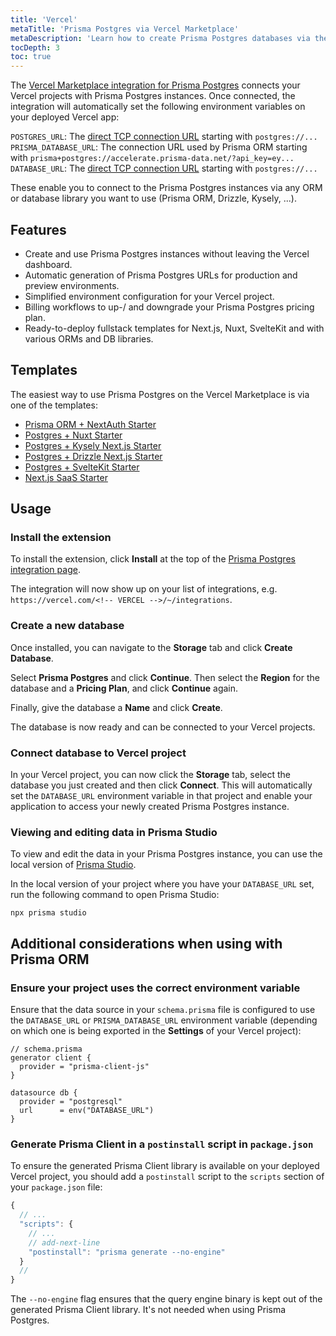 ```yaml
---
title: 'Vercel'
metaTitle: 'Prisma Postgres via Vercel Marketplace'
metaDescription: 'Learn how to create Prisma Postgres databases via the Vercel Marketplace and deploy your applications with it.'
tocDepth: 3
toc: true
---
```


The [Vercel Marketplace integration for Prisma Postgres](https://www.vercel.com/marketplace/prisma) connects your Vercel projects with Prisma Postgres instances. Once connected, the integration will automatically set the following environment variables on your deployed Vercel app:

`POSTGRES_URL`: The [direct TCP connection URL](/postgres/database/direct-connections) starting with `postgres://...`
`PRISMA_DATABASE_URL`: The connection URL used by Prisma ORM starting with `prisma+postgres://accelerate.prisma-data.net/?api_key=ey...`
`DATABASE_URL`: The [direct TCP connection URL](/postgres/database/direct-connections) starting with `postgres://...`

These enable you to connect to the Prisma Postgres instances via any ORM or database library you want to use (Prisma ORM, Drizzle, Kysely, ...).

## Features

- Create and use Prisma Postgres instances without leaving the Vercel dashboard.
- Automatic generation of Prisma Postgres URLs for production and preview environments.
- Simplified environment configuration for your Vercel project.
- Billing workflows to up-/ and downgrade your Prisma Postgres pricing plan.
- Ready-to-deploy fullstack templates for Next.js, Nuxt, SvelteKit and with various ORMs and DB libraries.

## Templates

The easiest way to use Prisma Postgres on the Vercel Marketplace is via one of the templates:

- [Prisma ORM + NextAuth Starter](https://vercel.com/templates/next.js/prisma-postgres)
- [Postgres + Nuxt Starter](https://vercel.com/templates/nuxt/postgres-nuxt)
- [Postgres + Kysely Next.js Starter](https://vercel.com/templates/next.js/postgres-kysely)
- [Postgres + Drizzle Next.js Starter](https://vercel.com/templates/next.js/postgres-drizzle)
- [Postgres + SvelteKit Starter](https://vercel.com/templates/svelte/postgres-sveltekit)
- [Next.js SaaS Starter](https://vercel.com/templates/authentication/next-js-saas-starter)

## Usage

### Install the extension

To install the extension, click **Install** at the top of the [Prisma Postgres integration page](https://www.vercel.com/marketplace/prisma).

The integration will now show up on your list of integrations, e.g. `https://vercel.com/<!-- VERCEL -->/~/integrations`.

### Create a new database

Once installed, you can navigate to the **Storage** tab and click **Create Database**.

Select **Prisma Postgres** and click **Continue**. Then select the **Region** for the database and a **Pricing Plan**, and click **Continue** again.

Finally, give the database a **Name** and click **Create**.

The database is now ready and can be connected to your Vercel projects.

### Connect database to Vercel project

In your Vercel project, you can now click the **Storage** tab, select the database you just created and then click **Connect**. This will automatically set the `DATABASE_URL` environment variable in that project and enable your application to access your newly created Prisma Postgres instance.

### Viewing and editing data in Prisma Studio

To view and edit the data in your Prisma Postgres instance, you can use the local version of [Prisma Studio](/orm/tools/prisma-studio).

In the local version of your project where you have your `DATABASE_URL` set, run the following command to open Prisma Studio:

```terminal
npx prisma studio
```

## Additional considerations when using with Prisma ORM

### Ensure your project uses the correct environment variable

Ensure that the data source in your `schema.prisma` file is configured to use the `DATABASE_URL` or `PRISMA_DATABASE_URL` environment variable (depending on which one is being exported in the **Settings** of your Vercel project):

```prisma
// schema.prisma
generator client {
  provider = "prisma-client-js"
}

datasource db {
  provider = "postgresql"
  url      = env("DATABASE_URL")
}
```

### Generate Prisma Client in a `postinstall` script in `package.json`

To ensure the generated Prisma Client library is available on your deployed Vercel project, you should add a `postinstall` script to the `scripts` section of your `package.json` file:

```js file=package.json
{
  // ...
  "scripts": {
    // ...
    // add-next-line
    "postinstall": "prisma generate --no-engine"
  }
  //
}
```

The `--no-engine` flag ensures that the query engine binary is kept out of the generated Prisma Client library. It's not needed when using Prisma Postgres.
